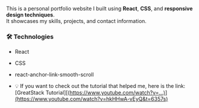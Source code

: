 
This is a personal portfolio website I built using **React**, **CSS**, and **responsive design techniques**.  
It showcases my skills, projects, and contact information.  

### 🛠️ Technologies
- React
- CSS
- react-anchor-link-smooth-scroll

- 💡 If you want to check out the tutorial that helped me, here is the link: [GreatStack Tutorial][(https://www.youtube.com/watch?v=...)](https://www.youtube.com/watch?v=hkHHwA-vEyQ&t=6357s)
